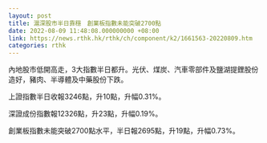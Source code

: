 ```yaml
---
layout: post
title: 滬深股市半日靠穩　創業板指數未能突破2700點
date: 2022-08-09 11:48:08.000000000 +08:00
link: https://news.rthk.hk/rthk/ch/component/k2/1661563-20220809.htm
categories: rthk
---
```


內地股市低開高走，3大指數半日都升。光伏、煤炭、汽車零部件及鹽湖提鋰股份造好，豬肉、半導體及中藥股份下跌。

上證指數半日收報3246點，升10點，升幅0.31%。

深證成份指數報12326點，升23點，升幅0.19%。

創業板指數未能突破2700點水平，半日報2695點，升19點，升幅0.73%。
